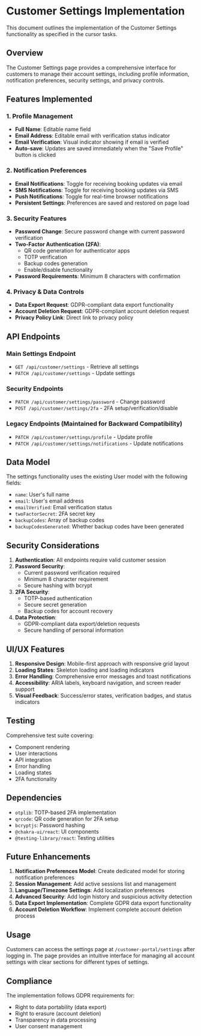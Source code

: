 # Customer Settings Implementation

This document outlines the implementation of the Customer Settings functionality as specified in the cursor tasks.

## Overview

The Customer Settings page provides a comprehensive interface for customers to manage their account settings, including profile information, notification preferences, security settings, and privacy controls.

## Features Implemented

### 1. Profile Management
- **Full Name**: Editable name field
- **Email Address**: Editable email with verification status indicator
- **Email Verification**: Visual indicator showing if email is verified
- **Auto-save**: Updates are saved immediately when the "Save Profile" button is clicked

### 2. Notification Preferences
- **Email Notifications**: Toggle for receiving booking updates via email
- **SMS Notifications**: Toggle for receiving booking updates via SMS
- **Push Notifications**: Toggle for real-time browser notifications
- **Persistent Settings**: Preferences are saved and restored on page load

### 3. Security Features
- **Password Change**: Secure password change with current password verification
- **Two-Factor Authentication (2FA)**:
  - QR code generation for authenticator apps
  - TOTP verification
  - Backup codes generation
  - Enable/disable functionality
- **Password Requirements**: Minimum 8 characters with confirmation

### 4. Privacy & Data Controls
- **Data Export Request**: GDPR-compliant data export functionality
- **Account Deletion Request**: GDPR-compliant account deletion request
- **Privacy Policy Link**: Direct link to privacy policy

## API Endpoints

### Main Settings Endpoint
- `GET /api/customer/settings` - Retrieve all settings
- `PATCH /api/customer/settings` - Update settings

### Security Endpoints
- `PATCH /api/customer/settings/password` - Change password
- `POST /api/customer/settings/2fa` - 2FA setup/verification/disable

### Legacy Endpoints (Maintained for Backward Compatibility)
- `PATCH /api/customer/settings/profile` - Update profile
- `PATCH /api/customer/settings/notifications` - Update notifications

## Data Model

The settings functionality uses the existing User model with the following fields:
- `name`: User's full name
- `email`: User's email address
- `emailVerified`: Email verification status
- `twoFactorSecret`: 2FA secret key
- `backupCodes`: Array of backup codes
- `backupCodesGenerated`: Whether backup codes have been generated

## Security Considerations

1. **Authentication**: All endpoints require valid customer session
2. **Password Security**: 
   - Current password verification required
   - Minimum 8 character requirement
   - Secure hashing with bcrypt
3. **2FA Security**:
   - TOTP-based authentication
   - Secure secret generation
   - Backup codes for account recovery
4. **Data Protection**:
   - GDPR-compliant data export/deletion requests
   - Secure handling of personal information

## UI/UX Features

1. **Responsive Design**: Mobile-first approach with responsive grid layout
2. **Loading States**: Skeleton loading and loading indicators
3. **Error Handling**: Comprehensive error messages and toast notifications
4. **Accessibility**: ARIA labels, keyboard navigation, and screen reader support
5. **Visual Feedback**: Success/error states, verification badges, and status indicators

## Testing

Comprehensive test suite covering:
- Component rendering
- User interactions
- API integration
- Error handling
- Loading states
- 2FA functionality

## Dependencies

- `otplib`: TOTP-based 2FA implementation
- `qrcode`: QR code generation for 2FA setup
- `bcryptjs`: Password hashing
- `@chakra-ui/react`: UI components
- `@testing-library/react`: Testing utilities

## Future Enhancements

1. **Notification Preferences Model**: Create dedicated model for storing notification preferences
2. **Session Management**: Add active sessions list and management
3. **Language/Timezone Settings**: Add localization preferences
4. **Advanced Security**: Add login history and suspicious activity detection
5. **Data Export Implementation**: Complete GDPR data export functionality
6. **Account Deletion Workflow**: Implement complete account deletion process

## Usage

Customers can access the settings page at `/customer-portal/settings` after logging in. The page provides an intuitive interface for managing all account settings with clear sections for different types of settings.

## Compliance

The implementation follows GDPR requirements for:
- Right to data portability (data export)
- Right to erasure (account deletion)
- Transparency in data processing
- User consent management
